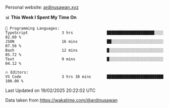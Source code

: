 Personal website: [ardinusawan.xyz](https://ardinusawan.xyz)

<!--START_SECTION:waka-->
📊 **This Week I Spent My Time On** 

```text
💬 Programming Languages: 
TypeScript               3 hrs               █████████████████████░░░░   82.60 % 
JSON                     16 mins             ██░░░░░░░░░░░░░░░░░░░░░░░   07.56 % 
Bash                     12 mins             █░░░░░░░░░░░░░░░░░░░░░░░░   05.72 % 
Text                     9 mins              █░░░░░░░░░░░░░░░░░░░░░░░░   04.12 % 

🔥 Editors: 
VS Code                  3 hrs 38 mins       █████████████████████████   100.00 % 
```


 Last Updated on 19/02/2025 20:22:02 UTC
<!--END_SECTION:waka-->
Data taken from https://wakatime.com/@ardinusawan

